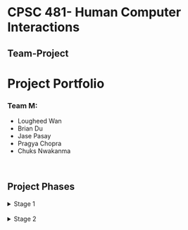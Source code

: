 # CPSC 481- Human Computer Interactions 
## **Team-Project**

# Project Portfolio

### Team M:
- Lougheed Wan
- Brian Du
- Jase Pasay
- Pragya Chopra
- Chuks Nwakanma
<br/>

## Project Phases
<details>
<summary>Stage 1</summary>
<br>
In stage 1 we developed our team contract, which provided us guidelines on acceptable behaviour within our Team.

The link to our Team Contract: [Team Contract](../Stage_one/TeamM_TeamContractHandout.pdf)
<br/><br/>
We also prepared a project proposal with potential project ideas. We came up with roughly 10-15 ideas and narrowed it down to 3.
<br/>
The 3 are listed on this doc: [Team Proposal](../Stage_one/CPSC_481_Team_Proposal.pdf)
</details>

<br/>
<details>
<summary>Stage 2</summary>

For this iteration, we were tasked with solidifying a single idea, in which we chose our game matchmaking pick from iteration 1 and we were also tasked
with implementing user research methods to get information on what our potential clients would want.
<br/>
We then put it all in a report: [Stage 2 Report](../Stage_two/Stage_2.pdf)

</details>
